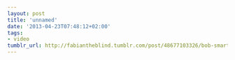 ```yaml
---
layout: post
title: 'unnamed'
date: '2013-04-23T07:48:12+02:00'
tags:
- video
tumblr_url: http://fabiantheblind.tumblr.com/post/48677103326/bob-smartner-saz-baccarat-japan-asked-house
---
```

